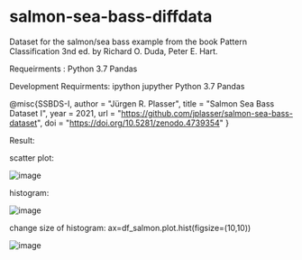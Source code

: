 # salmon-sea-bass-diffdata
Dataset for the salmon/sea bass example from the book Pattern Classification 3nd ed. by Richard O. Duda, Peter E. Hart.

Requeirments :
Python 3.7
Pandas 

Development Requirments:
ipython
jupyther
Python 3.7
Pandas 

@misc{SSBDS-I,
 author = "Jürgen R. Plasser",
 title = "Salmon Sea Bass Dataset I",
 year = 2021,
 url = "https://github.com/jplasser/salmon-sea-bass-dataset",
 doi = "https://doi.org/10.5281/zenodo.4739354"
}

Result:

scatter plot:

![image](https://user-images.githubusercontent.com/3306765/117923450-46de8d80-b309-11eb-9e61-7ca73c1b9988.png)


histogram:

![image](https://user-images.githubusercontent.com/3306765/117924990-ddac4980-b30b-11eb-8458-f6decd3702ee.png)

change size of histogram:
ax=df_salmon.plot.hist(figsize=(10,10))

![image](https://user-images.githubusercontent.com/3306765/117925553-ad18df80-b30c-11eb-9f3f-204c99288751.png)

